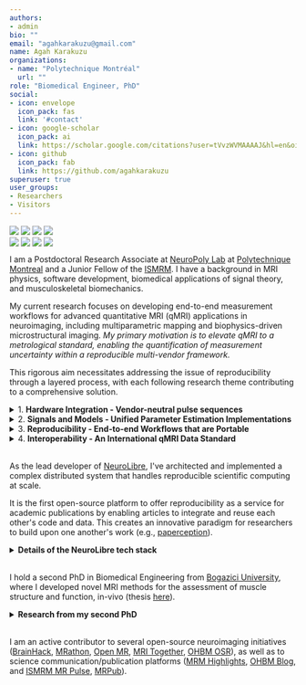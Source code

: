 ```yaml
---
authors:
- admin
bio: ""
email: "agahkarakuzu@gmail.com"
name: Agah Karakuzu
organizations:
- name: "Polytechnique Montréal"
  url: ""
role: "Biomedical Engineer, PhD"
social:
- icon: envelope
  icon_pack: fas
  link: '#contact'
- icon: google-scholar
  icon_pack: ai
  link: https://scholar.google.com/citations?user=tVvzWVMAAAAJ&hl=en&oi=ao
- icon: github
  icon_pack: fab
  link: https://github.com/agahkarakuzu
superuser: true
user_groups:
- Researchers
- Visitors
---
```


<div style="display: flex; flex-wrap: nowrap; gap: 4px;">
  <img src="https://img.shields.io/badge/MRI%20Physics-8A2BE2" />
  <img src="https://img.shields.io/badge/Medical%20Imaging-33efff" />
  <img src="https://img.shields.io/badge/qMRI%20Metrology-e20c4e" />
  <img src="https://img.shields.io/badge/Open–source%20Software-ff5d33" />
</div>
<div style="display: flex; flex-wrap: nowrap; gap: 4px;margin-top: 4px;margin-bottom: 10px;">
  <img src="https://img.shields.io/badge/Data%20Standards-3389ff" />
  <img src="https://img.shields.io/badge/Reproducible%20Science-10c34e" />
  <img src="https://img.shields.io/badge/Workflows-c31084" />
  <img src="https://img.shields.io/badge/Biomechanics-cfe20c" />
</div>


I am a Postdoctoral Research Associate at [NeuroPoly Lab](https://neuro.polymtl.ca) at [Polytechnique Montreal](https://www.polymtl.ca/) and a Junior Fellow of the [ISMRM](https://ismrm.org). I have a background in MRI physics, software development, biomedical applications of signal theory, and musculoskeletal biomechanics. 

My current research focuses on developing end-to-end measurement workflows for advanced quantitative MRI (qMRI) applications in neuroimaging, including multiparametric mapping and biophysics-driven microstructural imaging. _My primary motivation is to elevate qMRI to a metrological standard, enabling the quantification of measurement uncertainty within a reproducible multi-vendor framework._ 

This rigorous aim necessitates addressing the issue of reproducibility through a layered process, with each following research theme contributing to a comprehensive solution.

<details>
  <summary>1. <b>Hardware Integration - Vendor-neutral pulse sequences</b></summary>

Multicenter MRI data becomes vulnerable to overfitting when the variability caused by differences between scanners is captured by (deep learning, biophysical, or signal representation) models.

<details>
  <summary>See further context</summary>
  <i>Clinical MRI scanners commonly used in research are not designed as precise measurement devices. However, it is possible to relate raw MRI signals to specific physical properties by estimating numerical parameters from a set of MR images. Since such "quantitative" approach is not the intended use of commercially available scanners, relying on vendor-provided acquisition software (i.e., pulse sequences) can significantly compromise the reliability of these measurements, undermining the clinical value of imaging biomarkers.</i>
</details>

Vendor-neutral pulse sequence development is an emerging open-source approach that offers an alternative to relying on proprietary vendor-native sequences and acquisition controllers. I am interested in applying this approach to standardize acquisitions for various MRI applications (primarily qMRI) with the goal of minimizing non-biological variability at the signal source across scanners from different vendors (e.g., `Siemens`, `GE`, `Philips`, and `Canon`).

<center>
  <img src="https://qmrlab.org/VENUS/_images/banner.jpg" alt="EMFT" style="width: 80%; height: auto;">
</center>

I have experience developing vendor-neutral sequences using both [RTHawk](https://vista.ai/products/research-rthawk/) (`JavaScript`, `C++`) and [Pulseq](https://pulseq.github.io) (`MATLAB`, `Python`) platforms.

#### [🔗](https://doi.org/10.1002/mrm.29292) Relevant article in MRM

**⭐️ Significance** _First empirical evidence supporting the use of vendor-neutral acquisitions to reduce measurement variability across scanners from different vendors._

<details>
      <summary> GitHub Repositories</summary>
      <ul>
          <li>
              <img src="https://img.shields.io/badge/-e20c4e?&logo=javascript&logoColor=white" alt="JavaScript logo">
              <a href="https://github.com/qmrlab/mt_sat">Magnetization transfer and T1 mapping sequence</a>
          </li>
          <li>
              <img src="https://img.shields.io/badge/-e20c4e?&logo=javascript&logoColor=white" alt="JavaScript logo">
              <a href="https://github.com/qmrlab/b1_afi">AFI B1 mapping sequence</a>
          </li>
          <li>
              <img src="https://img.shields.io/badge/-e20c4e?&logo=javascript&logoColor=white" alt="JavaScript logo">
              <a href="https://github.com/qmrlab/physical">PHYSICAL calibration sequence</a>
          </li>
          <li>
              <img src="https://img.shields.io/badge/-e20c4e?&logo=octave&logoColor=white" alt="Octave logo">
              <a href="https://github.com/agahkarakuzu/pulseq-mp2rage">MP2RAGE pulseq</a>
          </li>
      </ul>
  </details>
  <details>
      <summary> 🖇️ Other Resources</summary>
      <ul>
          <li>
              <a href="https://qmrlab.org/VENUS/">Interactive publication with live compute</a>
          </li>
          <li>
              <a href="https://osf.io/5n3cu/">Dataset</a>
          </li>
          <li>
              <a href="https://blog.ismrm.org/2023/03/10/qa-with-agah-karakuzu-and-nikola-stikov">MRM Editor's pick interview</a>
          </li>
      </ul>
  </details>
</details>
<details>
  <summary>2. <b>Signals and Models - Unified Parameter Estimation Implementations</b></summary>

Whether based on MRI signal representations (e.g., Bloch equation that governs a multi-echo spin-echo experiment) or biophysical models (e.g., restricted intracellular diffusion), most qMRI parameter estimation and correction methods are developed and maintained in-house.

<details>
  <summary>See further context</summary>
  <i>Analytical variability encompasses differences in i) algorithms, ii) software, iii) software versions, and iv) the computational environments in which the software is executed. Such variability can lead to discrepancies between quantitative parameters that are intended to be identical. This underscores the need for a community-driven, collaborative codebase that facilitates the integration of new tools and enables systematic comparisons.


In addition to this variability, degeneracies in parameter estimation must be well understood within the context of the specific qMRI experiment. To address this, simulations and real-world applications should be able to use the same models to assess the accuracy and robustness of parameter estimation, ensuring consistency across different studies and improving the reproducibility of qMRI results.</i>
</details>

  <center>
    <img src="https://www.researchgate.net/profile/Agah-Karakuzu/publication/345922515/figure/fig1/AS:962163275468800@1606409009008/qMRLab-is-an-open-source-software-for-quantitative-MRI-analysis-It-provides-a-myriad-of.ppm" alt="EMFT" style="width: 80%; height: auto;">
  </center>
<br>

To address this challenge, I developed [qMRLab](https://qmrlab.org), an open-source software package offering a comprehensive suite of qMRI methods for data fitting, simulation, and protocol optimization. qMRLab consolidates diverse qMRI implementations into a single platform, enhancing accessibility through extensive documentation, online executable notebooks, a user-friendly graphical interface, interactive tutorials, and informative blog posts.

#### [🔗](https://doi.org/10.21105/joss.02343) Relevant article in JOSS

**⭐️ Significance:** The most popular qMRI toolbox on GitHub, with 157 stargazers, standardizing over 24 qMRI methods across 8 different categories. 

<details>
      <summary> GitHub Repositories</summary>
      <ul>
          <li>
              <img src="https://img.shields.io/badge/-ff5d33?&logo=octave&logoColor=white" alt="JavaScript logo">
              <a href="https://github.com/qmrlab/qMRLab">qMRLab main codebase</a>
          </li>
            <li>
              <img src="https://img.shields.io/badge/-ff5d33?&logo=github&logoColor=white" alt="JavaScript logo">
              <a href="https://github.com/qmrlab">qMRLab GitHub Organization</a>
          </li>
      </ul>
  </details>
  <details>
      <summary>🖇️ Other Resources</summary>
      <ul>
          <li>
              <a href="https://qmrlab.org/">qMRLab website</a>
          </li>
          <li>
              <a href="https://osf.io/tmdfu/wiki/home/">Example datasets</a>
          </li>
          <li>
              <a href="https://qmrlab.readthedocs.io">Documentation</a>
          </li>
      </ul>
  </details>
</details>

<details>
  <summary>3. <b>Reproducibility - End-to-end Workflows that are Portable</b></summary>

Navigating a diverse range of open-source toolboxes for image reconstruction, as well as pre- and post-processing is needed to facilitate the practical use of vendor-neutral acquisitions.

<details>
  <summary>See further context</summary>
  <i>The number of open-source software toolboxes grows in proportion to the complexity of image reconstruction algorithms and the model implementations required for parameter estimation. Most of these toolboxes are developed by independent labs with varying research interests. Unlike industry-grade software, which adheres to established standards for interoperability with other software, many of these open-source toolboxes lack standardized protocols, making integration and consistency challenging across different platforms and applications.</i>
</details>

These workflows, written in DSL2, are designed so that each step producing a derivative is defined as an independent process, mapped to a corresponding container provided by qMRFlow. By adhering to data standards for both k-space and image data, and leveraging Nextflow's platform-agnostic executors, these workflows can be seamlessly deployed across cloud environments, high-performance computing (HPC) systems at scale, or workstations on any operating system at the scanner site.
</details>
       
<details>
  <summary>4. <b>Interoperability - An International qMRI Data Standard</b></summary>

To enhance data accessibility, promote large-scale collaborations, and accelerate progress in any application that could benefit from qMRI, I led the development of [qMRI-BIDS](https://bids-specification.readthedocs.io/en/stable/), collaborating with over 30 researchers worldwide. The initial version of this BIDS extension standardized the units, metadata, and naming conventions of 18 parametric maps, and since then, other researchers have actively contributed data descriptions for new qMRI methods. This collaborative effort establishes qMRI-BIDS as a common ground for achieving interoperability in qMRI, enabling seamless integration and comparison of data across diverse studies and platforms.

qMRI-BIDS has unified access to thousands of datasets through platforms such as Zenodo, the Open Science Framework, and OpenNeuro. 

Additionally, it has inspired enhancements to open-source data converters, such as [ezBIDS](https://brainlife.io/ezbids/), which now support converting DICOM images generated by various vendors according to the qMRI-BIDS specifications.

By offering free and standardized access to these datasets, qMRI-BIDS has transformed data sharing practices and promoted equity in the field, enabling researchers worldwide to benefit from valuable resources, regardless of their local infrastructure. 

#### [🔗](https://www.nature.com/articles/s41597-022-01571-4) Relevant article in Scientific Data

</details>
<br>

As the lead developer of [NeuroLibre](https://neurolibre.org), I've architected and implemented a complex distributed system that handles reproducible scientific computing at scale. 

It is the first open-source platform to offer reproducibility as a service for academic publications by enabling articles to integrate and reuse each other's code and data. This creates an innovative paradigm for researchers to build upon one another's work (e.g., [paperception](https://agah.dev/paperception)). 

<details>
  <summary><b>Details of the NeuroLibre tech stack</b></summary>

<ul style="list-style-type: none; padding-left: 0;">
  <li style="margin-bottom: 15px;">
    <strong>Container Orchestration:</strong> Designed and managed a Kubernetes cluster on bare metal to power our BinderHub deployment
  </li>
  <li style="margin-bottom: 15px;">
    <strong>Cloud Infrastructure:</strong> Implemented multi-cloud architecture using OpenStack & OpenNebula with Terraform for infrastructure as code
  </li>
  <li style="margin-bottom: 15px;">
    <strong>Web Development:</strong> Built full-stack applications using:
    <ul style="list-style-type: none; padding-left: 20px; margin-top: 5px;">
      <li>Ruby on Rails for our editorial management system</li>
      <li>Flask/Celery/NGINX stack for high-performance API services</li>
      <li>Modern CI/CD practices with extensive GitHub Actions workflows</li>
    </ul>
  </li>
  <li style="margin-bottom: 15px;">
    <strong>DevOps:</strong> Established monitoring, logging, and automated deployment pipelines
  </li>
  <li style="margin-bottom: 15px;">
    <strong>System Design:</strong> Architected scalable solutions for compute-intensive scientific workloads
  </li>
</ul>

</details> 
<br>

I hold a second PhD in Biomedical Engineering from [Bogazici University](https://www.boun.edu.tr/en), where I developed novel MRI methods for the assessment of muscle structure and function, in-vivo (thesis [here](https://tez.yok.gov.tr/UlusalTezMerkezi/TezGoster?key=WBc656i315e2eV6-EZV1oieEoX22ihUylnjE_lEdgA5ILgVkGM2WFCTni-MKgmzM)). 

<details>
  <summary><b>Research from my second PhD</b></summary>
  
  Epimuscular myofascial force transmission ([EMFT](https://pubmed.ncbi.nlm.nih.gov/20577061/)) is a novel theory on how muscles transmit force through inter- and extramuscular medium, in addition to the myotendinous structures.

  In-vivo studies on this theory is challenging due to the lack of non-invasive methods that can encode mechanical information at different joint angles or during muscle contraction. 

  To address this challenge, I developed a novel MRI method that combines diffusion tensor imaging (DTI) tractography with non-rigid registration of high-resolution anatomical images to quantify strain in the muscle fiber direction. One of the key findings from this work is heteregeneous strain distribution in the muscle fiber direction, which is a hallmark of EMFT effects, as well as an important determinant of muscle range of active force production.

<center>
  <img src="https://ars.els-cdn.com/content/image/1-s2.0-S1751616123000346-ga1_lrg.jpg" alt="EMFT" style="width: 80%; height: auto;">
</center>
  
  Such comprehensive understanding of in-vivo mechanical interactions is crucial for the development of novel rehabilitation protocols and assistive devices. This knowledge has important implications both in sports science for optimizing athletic performance and in clinical conditions such as spastic cerebral palsy, where altered mechanical tissue properties significantly impact movement.

  My recent work explores how qMRI can reveal key microstructural properties of muscle tissue, including extracellular volume fraction and collagen content. This multi-parametric approach provides complementary insights into the relationship between muscle structure and function.


  <summary><b>Articles</b></summary>
  <ul>
    <li><a href="https://www.sciencedirect.com/science/article/abs/pii/S0021929017301896">Submaximal plantarflexion</a></li>
    <li><a href="https://www.sciencedirect.com/science/article/abs/pii/S1751616116302077">Passive knee extension</a></li>
    <li><a href="https://www.sciencedirect.com/science/article/abs/pii/S1751616123000346">Robustness analysis</a></li>
  </ul>
  </details>
<br>

I am an active contributor to several open-source neuroimaging initiatives ([BrainHack](https://brainhack.org/), [MRathon](https://mrathon.github.io), [Open MR](https://openmrbenelux.github.io/), [MRI Together](https://mritogether.esmrmb.org/), [OHBM OSR](https://ohbm.github.io/osr)), as well as to science communication/publication platforms ([MRM Highlights](https://blog.ismrm.org/category/highlights/), [OHBM Blog](https://www.ohbmbrainmappingblog.com), and [ISMRM MR Pulse](https://blog.ismrm.org/), [MRPub](https://ismrm.github.io/mrpub)).


